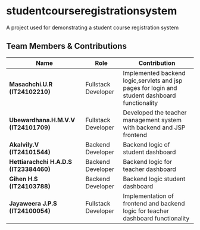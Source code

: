 # studentcourseregistrationsystem
A project used for demonstrating a student course registration system

##  Team Members & Contributions  
| Name                           | Role                           | Contribution                         |
|--------------------------------|--------------------------------|--------------------------------------|
| **Masachchi.U.R (IT24102210)**  | Fullstack Developer             | Implemented backend logic,servlets and jsp pages for login and student dashboard functionality |
| **Ubewardhana.H.M.V.V (IT24101709)** | Fullstack Developer              | Developed the teacher management system with backend and JSP frontend      |
| **Akalvily.V (IT24101544)**     | Backend Developer              | Backend logic of student dashboard       |
| **Hettiarachchi H.A.D.S (IT23384460)** |  Backend Developer   | Backend logic for teacher dashboard  |
| **Gihen H.S (IT24103788)**      |  Backend Developer       | Backend logic student dashboard        |
| **Jayaweera J.P.S (IT24100054)** | Fullstack Developer     | Implementation of frontend and backend logic for teacher dashboard functionality  |
